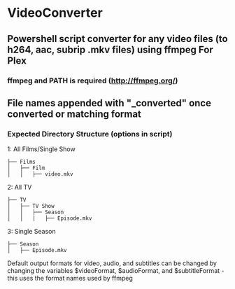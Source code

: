 # VideoConverter
## Powershell script converter for any video files (to h264, aac, subrip .mkv files) using ffmpeg For Plex
### ffmpeg and PATH is required (http://ffmpeg.org/)

## File names appended with "_converted" once converted or matching format


### Expected Directory Structure (options in script)
1: All Films/Single Show
```
├── Films
│   ├── Film
│   │   ├── video.mkv
```
2: All TV
```
├── TV
│   ├── TV Show
│   │   ├── Season
│   │   |   ├── Episode.mkv
```

3: Single Season
```
├── Season
│   ├── Episode.mkv
```

Default output formats for video, audio, and subtitles can be changed by changing the variables $videoFormat, $audioFormat, and $subtitleFormat - this uses the format names used by ffmpeg

